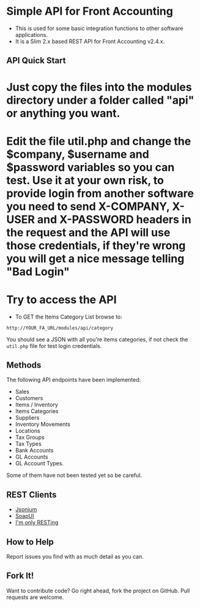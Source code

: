 # Simple API for Front Accounting

* This is used for some basic integration functions to other software applications.
* It is a Slim 2.x based REST API for Front Accounting v2.4.x.

## API Quick Start

# Just copy the files into the modules directory under a folder called "api" or anything you want.
# Edit the file util.php and change the $company, $username and $password variables so you can test. Use it at your own risk, to provide login from another software you need to send X-COMPANY, X-USER and X-PASSWORD headers in the request and the API will use those credentials, if they're wrong you will get a nice message telling "Bad Login"
# Try to access the API

* To GET the Items Category List browse to:
````
http://YOUR_FA_URL/modules/api/category
````
You should see a JSON with all you're items categories, if not check the `util.php` file for test login credentials.

## Methods

The following API endpoints have been implemented:

- Sales
- Customers
- Items / Inventory
- Items Categories
- Suppliers
- Inventory Movements
- Locations
- Tax Groups
- Tax Types
- Bank Accounts
- GL Accounts
- GL Account Types.

Some of them have not been tested yet so be careful.

## REST Clients
* [Jsonium](http://jsonium.org)
* [SoapUI](https://www.soapui.org)
* [I'm only RESTing](http://downloads.swensensoftware.com/im-only-resting/im-only-resting-1.4.0.zip)

## How to Help

Report issues you find with as much detail as you can.

## Fork It!
Want to contribute code? Go right ahead, fork the project on GitHub. Pull requests are welcome.
